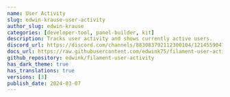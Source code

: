```yaml
---
name: User Activity
slug: edwin-krause-user-activity
author_slug: edwin-krause
categories: [developer-tool, panel-builder, kit]
description: Tracks user activity and shows currently active users.
discord_url: https://discord.com/channels/883083792112300104/1214559047898894366
docs_url: https://raw.githubusercontent.com/edwink75/filament-user-activity/main/README.md
github_repository: edwink/filament-user-activity
has_dark_theme: true
has_translations: true
versions: [3]
publish_date: 2024-03-07
---
```

